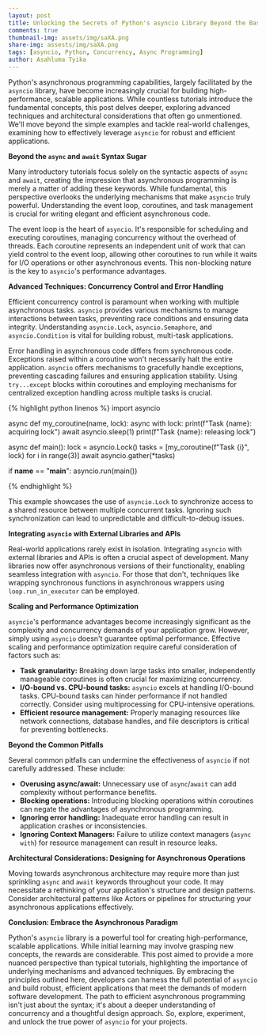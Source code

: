 ```yaml
---
layout: post
title: Unlocking the Secrets of Python's asyncio Library Beyond the Basics
comments: true
thumbnail-img: assets/img/saXA.png
share-img: assests/img/saXA.png
tags: [asyncio, Python, Concurrency, Async Programming]
author: Asahluma Tyika
---
```


Python's asynchronous programming capabilities, largely facilitated by the `asyncio` library, have become increasingly crucial for building high-performance, scalable applications. While countless tutorials introduce the fundamental concepts, this post delves deeper, exploring advanced techniques and architectural considerations that often go unmentioned.  We'll move beyond the simple examples and tackle real-world challenges, examining how to effectively leverage `asyncio` for robust and efficient applications.


**Beyond the `async` and `await` Syntax Sugar**

Many introductory tutorials focus solely on the syntactic aspects of `async` and `await`, creating the impression that asynchronous programming is merely a matter of adding these keywords.  While fundamental, this perspective overlooks the underlying mechanisms that make `asyncio` truly powerful.  Understanding the event loop, coroutines, and task management is crucial for writing elegant and efficient asynchronous code.

The event loop is the heart of `asyncio`. It's responsible for scheduling and executing coroutines, managing concurrency without the overhead of threads.  Each coroutine represents an independent unit of work that can yield control to the event loop, allowing other coroutines to run while it waits for I/O operations or other asynchronous events.  This non-blocking nature is the key to `asyncio`'s performance advantages.


**Advanced Techniques: Concurrency Control and Error Handling**

Efficient concurrency control is paramount when working with multiple asynchronous tasks.  `asyncio` provides various mechanisms to manage interactions between tasks, preventing race conditions and ensuring data integrity.  Understanding `asyncio.Lock`, `asyncio.Semaphore`, and `asyncio.Condition` is vital for building robust, multi-task applications.

Error handling in asynchronous code differs from synchronous code.  Exceptions raised within a coroutine won't necessarily halt the entire application.  `asyncio` offers mechanisms to gracefully handle exceptions, preventing cascading failures and ensuring application stability.  Using `try...except` blocks within coroutines and employing mechanisms for centralized exception handling across multiple tasks is crucial.

{% highlight python linenos %}
import asyncio

async def my_coroutine(name, lock):
    async with lock:
        print(f"Task {name}: acquiring lock")
        await asyncio.sleep(1)
        print(f"Task {name}: releasing lock")


async def main():
    lock = asyncio.Lock()
    tasks = [my_coroutine(f"Task {i}", lock) for i in range(3)]
    await asyncio.gather(*tasks)


if __name__ == "__main__":
    asyncio.run(main())

{% endhighlight %}


This example showcases the use of `asyncio.Lock` to synchronize access to a shared resource between multiple concurrent tasks.  Ignoring such synchronization can lead to unpredictable and difficult-to-debug issues.


**Integrating `asyncio` with External Libraries and APIs**

Real-world applications rarely exist in isolation.  Integrating `asyncio` with external libraries and APIs is often a crucial aspect of development.  Many libraries now offer asynchronous versions of their functionality, enabling seamless integration with `asyncio`.  For those that don't, techniques like wrapping synchronous functions in asynchronous wrappers using `loop.run_in_executor` can be employed.


**Scaling and Performance Optimization**

`asyncio`'s performance advantages become increasingly significant as the complexity and concurrency demands of your application grow.  However, simply using `asyncio` doesn't guarantee optimal performance.  Effective scaling and performance optimization require careful consideration of factors such as:

* **Task granularity:**  Breaking down large tasks into smaller, independently manageable coroutines is often crucial for maximizing concurrency.
* **I/O-bound vs. CPU-bound tasks:**  `asyncio` excels at handling I/O-bound tasks.  CPU-bound tasks can hinder performance if not handled correctly.  Consider using multiprocessing for CPU-intensive operations.
* **Efficient resource management:**  Properly managing resources like network connections, database handles, and file descriptors is critical for preventing bottlenecks.


**Beyond the Common Pitfalls**

Several common pitfalls can undermine the effectiveness of `asyncio` if not carefully addressed.  These include:

* **Overusing async/await:**  Unnecessary use of `async`/`await` can add complexity without performance benefits.
* **Blocking operations:**  Introducing blocking operations within coroutines can negate the advantages of asynchronous programming.
* **Ignoring error handling:**  Inadequate error handling can result in application crashes or inconsistencies.
* **Ignoring Context Managers:**  Failure to utilize context managers (`async with`) for resource management can result in resource leaks.


**Architectural Considerations:  Designing for Asynchronous Operations**

Moving towards asynchronous architecture may require more than just sprinkling `async` and `await` keywords throughout your code.  It may necessitate a rethinking of your application's structure and design patterns.  Consider architectural patterns like Actors or pipelines for structuring your asynchronous applications effectively.


**Conclusion:  Embrace the Asynchronous Paradigm**

Python's `asyncio` library is a powerful tool for creating high-performance, scalable applications. While initial learning may involve grasping new concepts, the rewards are considerable. This post aimed to provide a more nuanced perspective than typical tutorials, highlighting the importance of underlying mechanisms and advanced techniques.  By embracing the principles outlined here, developers can harness the full potential of `asyncio` and build robust, efficient applications that meet the demands of modern software development.  The path to efficient asynchronous programming isn't just about the syntax; it's about a deeper understanding of concurrency and a thoughtful design approach. So, explore, experiment, and unlock the true power of `asyncio` for your projects.
